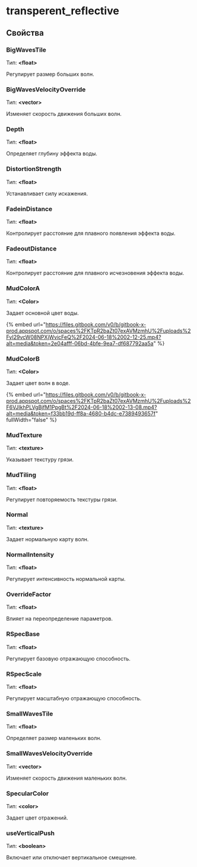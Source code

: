 # transperent\_reflective

## Свойства

### BigWavesTile

Тип: **\<float>**

Регулирует размер больших волн.

### BigWavesVelocityOverride

Тип: **\<vector>**

Изменяет скорость движения больших волн.

### Depth

Тип: **\<float>**

Определяет глубину эффекта воды.

### DistortionStrength

Тип: **\<float>**

Устанавливает силу искажения.

### FadeinDistance

Тип: **\<float>**

Контролирует расстояние для плавного появления эффекта воды.

### FadeoutDistance

Тип: **\<float>**

Контролирует расстояние для плавного исчезновения эффекта воды.

### MudColorA

Тип: **<Сolor>**

Задает основной цвет воды.

{% embed url="https://files.gitbook.com/v0/b/gitbook-x-prod.appspot.com/o/spaces%2FKTpR2baZt07exAVMzmhU%2Fuploads%2FyI29vcW08NPXjWvicFeQ%2F2024-06-18%2002-12-25.mp4?alt=media&token=2e04afff-06bd-4bfe-9ea7-df687792aa5a" %}

### MudColorB

Тип: **<Сolor>**

Задает цвет волн в воде.

{% embed url="https://files.gitbook.com/v0/b/gitbook-x-prod.appspot.com/o/spaces%2FKTpR2baZt07exAVMzmhU%2Fuploads%2F6VJIkhPLVgBjfM1PpgBt%2F2024-06-18%2002-13-08.mp4?alt=media&token=f33bb19d-ff8a-4680-b4dc-e7389493657f" fullWidth="false" %}

### MudTexture

Тип: **\<texture>**

Указывает текстуру грязи.

### MudTiling

Тип: **\<float>**

Регулирует повторяемость текстуры грязи.

### Normal

Тип: **\<texture>**

Задает нормальную карту волн.

### NormalIntensity

Тип: **\<float>**

Регулирует интенсивность нормальной карты.

### OverrideFactor

Тип: **\<float>**

Влияет на переопределение параметров.

### RSpecBase

Тип: **\<float>**

Регулирует базовую отражающую способность.

### RSpecScale

Тип: **\<float>**

Регулирует масштабную отражающую способность.

### SmallWavesTile

Тип: **\<float>**

Определяет размер маленьких волн.

### SmallWavesVelocityOverride

Тип: **\<vector>**

Изменяет скорость движения маленьких волн.

### SpecularColor

Тип: **\<color>**

Задает цвет отражений.

### useVerticalPush

Тип: **\<boolean>**

Включает или отключает вертикальное смещение.
